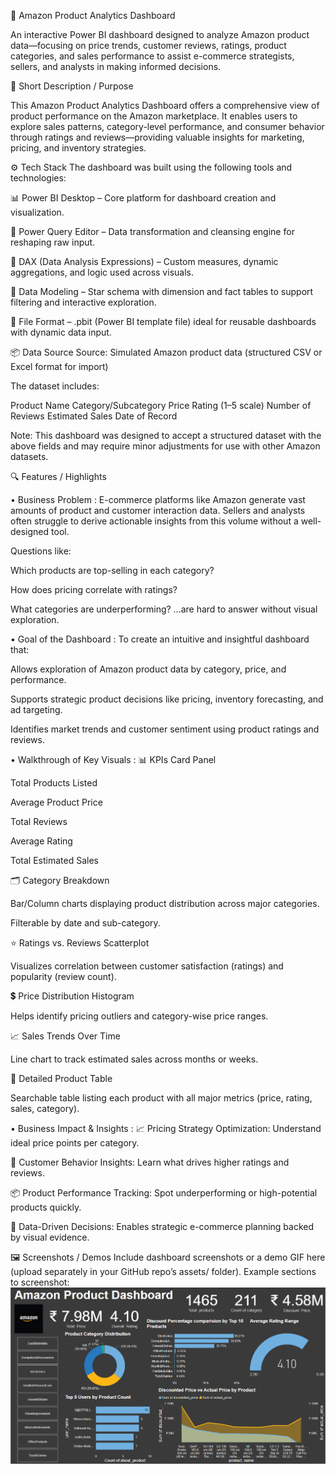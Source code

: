 🛒 Amazon Product Analytics Dashboard

An interactive Power BI dashboard designed to analyze Amazon product data—focusing on price trends, customer reviews, ratings, product categories, and sales performance to assist e-commerce strategists, sellers, and analysts in making informed decisions.

🎯 Short Description / Purpose

This Amazon Product Analytics Dashboard offers a comprehensive view of product performance on the Amazon marketplace. It enables users to explore sales patterns, category-level performance, and consumer behavior through ratings and reviews—providing valuable insights for marketing, pricing, and inventory strategies.

⚙️ Tech Stack
The dashboard was built using the following tools and technologies:

📊 Power BI Desktop – Core platform for dashboard creation and visualization.

📂 Power Query Editor – Data transformation and cleansing engine for reshaping raw input.

🧠 DAX (Data Analysis Expressions) – Custom measures, dynamic aggregations, and logic used across visuals.

📝 Data Modeling – Star schema with dimension and fact tables to support filtering and interactive exploration.

📁 File Format – .pbit (Power BI template file) ideal for reusable dashboards with dynamic data input.

📦 Data Source
Source: Simulated Amazon product data (structured CSV or Excel format for import)

The dataset includes:

Product Name
Category/Subcategory
Price
Rating (1–5 scale)
Number of Reviews
Estimated Sales
Date of Record

Note: This dashboard was designed to accept a structured dataset with the above fields and may require minor adjustments for use with other Amazon datasets.

🔍 Features / Highlights

• Business Problem : 
E-commerce platforms like Amazon generate vast amounts of product and customer interaction data. Sellers and analysts often struggle to derive actionable insights from this volume without a well-designed tool.

Questions like:

Which products are top-selling in each category?

How does pricing correlate with ratings?

What categories are underperforming?
...are hard to answer without visual exploration.

• Goal of the Dashboard : 
To create an intuitive and insightful dashboard that:

Allows exploration of Amazon product data by category, price, and performance.

Supports strategic product decisions like pricing, inventory forecasting, and ad targeting.

Identifies market trends and customer sentiment using product ratings and reviews.

• Walkthrough of Key Visuals : 
📊 KPIs Card Panel

Total Products Listed

Average Product Price

Total Reviews

Average Rating

Total Estimated Sales

🗂️ Category Breakdown

Bar/Column charts displaying product distribution across major categories.

Filterable by date and sub-category.

⭐ Ratings vs. Reviews Scatterplot

Visualizes correlation between customer satisfaction (ratings) and popularity (review count).

💲 Price Distribution Histogram

Helps identify pricing outliers and category-wise price ranges.

📈 Sales Trends Over Time

Line chart to track estimated sales across months or weeks.

🧾 Detailed Product Table

Searchable table listing each product with all major metrics (price, rating, sales, category).

• Business Impact & Insights :
📈 Pricing Strategy Optimization: Understand ideal price points per category.

👥 Customer Behavior Insights: Learn what drives higher ratings and reviews.

📦 Product Performance Tracking: Spot underperforming or high-potential products quickly.

🧠 Data-Driven Decisions: Enables strategic e-commerce planning backed by visual evidence.

🖼️ Screenshots / Demos
Include dashboard screenshots or a demo GIF here (upload separately in your GitHub repo’s assets/ folder). Example sections to screenshot:
 ![Dashboard preview](https://github.com/SathvikReddy541/Amazon_Product_Dashboard/blob/main/Amazon%20Dashboard%20Snippet.png)
